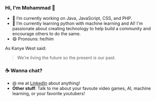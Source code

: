 ### Hi, I'm Mohammad 👋


- 🔭 I’m currently working on Java, JavaScript, CSS, and PHP.
- 🌱 I’m currently learning python with machine learning and AI! I'm passionate about creating technology to help build a community and encourage others to do the same. 
- 😄 Pronouns: he/him

As Kanye West said:

> We're living the future so
> the present is our past.

### ☕ Wanna chat? 
- @ me at <a href="https://www.linkedin.com/in/mohammad-abdulhussain/">LinkedIn</a> about anything!
- **Other stuff**: Talk to me about your favoute video games, AI, machine learning, or your favorite youtubers!

